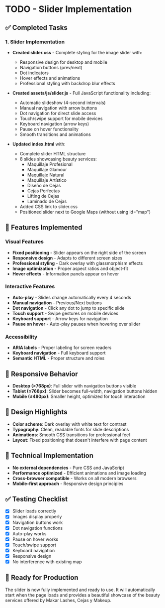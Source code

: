 # TODO - Slider Implementation

## ✅ Completed Tasks

### 1. Slider Implementation
- **Created slider.css** - Complete styling for the image slider with:
  - Responsive design for desktop and mobile
  - Navigation buttons (prev/next)
  - Dot indicators
  - Hover effects and animations
  - Professional styling with backdrop blur effects

- **Created assets/js/slider.js** - Full JavaScript functionality including:
  - Automatic slideshow (4-second intervals)
  - Manual navigation with arrow buttons
  - Dot navigation for direct slide access
  - Touch/swipe support for mobile devices
  - Keyboard navigation (arrow keys)
  - Pause on hover functionality
  - Smooth transitions and animations

- **Updated index.html** with:
  - Complete slider HTML structure
  - 8 slides showcasing beauty services:
    - Maquillaje Profesional
    - Maquillaje Glamour
    - Maquillaje Natural
    - Maquillaje Artístico
    - Diseño de Cejas
    - Cejas Perfectas
    - Lifting de Cejas
    - Laminado de Cejas
  - Added CSS link to slider.css
  - Positioned slider next to Google Maps (without using id="map")

## 🎯 Features Implemented

### Visual Features
- **Fixed positioning** - Slider appears on the right side of the screen
- **Responsive design** - Adapts to different screen sizes
- **Professional styling** - Dark overlay with glassmorphism effects
- **Image optimization** - Proper aspect ratios and object-fit
- **Hover effects** - Information panels appear on hover

### Interactive Features
- **Auto-play** - Slides change automatically every 4 seconds
- **Manual navigation** - Previous/Next buttons
- **Dot navigation** - Click any dot to jump to specific slide
- **Touch support** - Swipe gestures on mobile devices
- **Keyboard support** - Arrow keys for navigation
- **Pause on hover** - Auto-play pauses when hovering over slider

### Accessibility
- **ARIA labels** - Proper labeling for screen readers
- **Keyboard navigation** - Full keyboard support
- **Semantic HTML** - Proper structure and roles

## 📱 Responsive Behavior

- **Desktop (>768px)**: Full slider with navigation buttons visible
- **Tablet (≤768px)**: Slider becomes full-width, navigation buttons hidden
- **Mobile (≤480px)**: Smaller height, optimized for touch interaction

## 🎨 Design Highlights

- **Color scheme**: Dark overlay with white text for contrast
- **Typography**: Clean, readable fonts for slide descriptions
- **Animations**: Smooth CSS transitions for professional feel
- **Layout**: Fixed positioning that doesn't interfere with page content

## 🔧 Technical Implementation

- **No external dependencies** - Pure CSS and JavaScript
- **Performance optimized** - Efficient animations and image loading
- **Cross-browser compatible** - Works on all modern browsers
- **Mobile-first approach** - Responsive design principles

## ✅ Testing Checklist

- [x] Slider loads correctly
- [x] Images display properly
- [x] Navigation buttons work
- [x] Dot navigation functions
- [x] Auto-play works
- [x] Pause on hover works
- [x] Touch/swipe support
- [x] Keyboard navigation
- [x] Responsive design
- [x] No interference with existing map

## 🚀 Ready for Production

The slider is now fully implemented and ready to use. It will automatically start when the page loads and provides a beautiful showcase of the beauty services offered by Makar Lashes, Cejas y Makeup.
